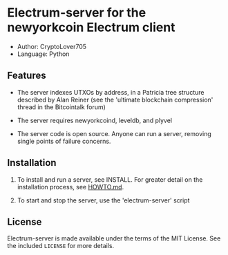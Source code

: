 Electrum-server for the newyorkcoin Electrum client
=========================================

  * Author: CryptoLover705
  * Language: Python

Features
--------

  * The server indexes UTXOs by address, in a Patricia tree structure
    described by Alan Reiner (see the 'ultimate blockchain
    compression' thread in the Bitcointalk forum)

  * The server requires newyorkcoind, leveldb, and plyvel

  * The server code is open source. Anyone can run a server, removing
    single points of failure concerns.

Installation
------------

  1. To install and run a server, see INSTALL. For greater
     detail on the installation process, see [HOWTO.md](/HOWTO.md).

  2. To start and stop the server, use the 'electrum-server' script


License
-------

Electrum-server is made available under the terms of the MIT License.
See the included `LICENSE` for more details.
